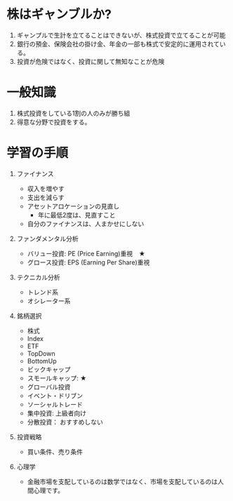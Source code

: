 # 株はギャンブルか?
1. ギャンプルで生計を立てることはできないが、株式投資で立てることが可能
2. 銀行の預金、保険会社の掛け金、年金の一部も株式で安定的に運用されている。
3. 投資が危険ではなく、投資に関して無知なことが危険

# 一般知識
1. 株式投資をしている1割の人のみが勝ち組
2. 得意な分野で投資をする。

# 学習の手順
1. ファイナンス
    - 収入を増やす
    - 支出を減らす
    - アセットアロケーションの見直し
        - 年に最低2度は、見直すこと
    - 自分のファイナンスは、人まかせにしない
2. ファンダメンタル分析
    - バリュー投資: PE (Price Earning)重視　★
    - グロース投資: EPS (Earning Per Share)重視
3. テクニカル分析
    - トレンド系
    - オシレーター系
4. 銘柄選択
    - 株式
    - Index
    - ETF
    - TopDown 
    - BottomUp
    - ビックキャップ
    - スモールキャップ: ★
    - グローバル投資
    - イベント・ドリブン
    - ソーシャルトレード
    - 集中投資: 上級者向け
    - 分散投資： おすすめしない
    
5. 投資戦略
    - 買い条件、売り条件
    
6. 心理学
    - 金融市場を支配しているのは数学ではなく、市場を支配しているのは人間心理です。
    
